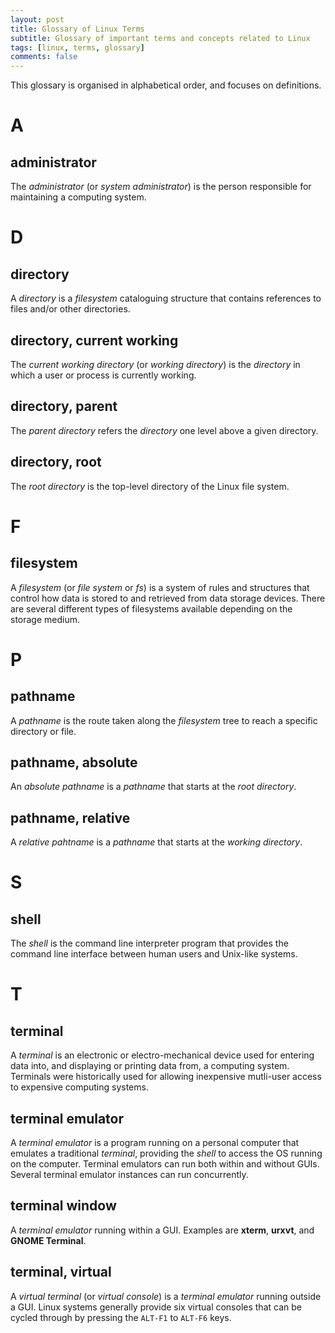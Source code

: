 ```yaml
---
layout: post
title: Glossary of Linux Terms
subtitle: Glossary of important terms and concepts related to Linux
tags: [linux, terms, glossary]
comments: false
---
```



This glossary is organised in alphabetical order, and focuses on definitions.


# A


## administrator
The *administrator* (or *system administrator*) is the person responsible for
maintaining a computing system.


# D


## directory
A *directory* is a *filesystem* cataloguing structure that contains references 
to files and/or other directories.


## directory, current working
The *current working directory* (or *working directory*) is the *directory* in
which a user or process is currently working.


## directory, parent
The *parent directory* refers the *directory* one level above a given directory.


## directory, root
The *root directory* is the top-level directory of the Linux file system.


# F


## filesystem
A *filesystem* (or *file system* or *fs*) is a system of rules and structures
that control how data is stored to and retrieved from data storage devices.
There are several different types of filesystems available depending on the
storage medium.


# P


## pathname
A *pathname* is the route taken along the *filesystem* tree to reach a specific
directory or file.


## pathname, absolute
An *absolute pathname* is a *pathname* that starts at the *root directory*.


## pathname, relative
A *relative pahtname* is a *pathname* that starts at the *working directory*.


# S


## shell
The *shell* is the command line interpreter program that provides the command
line interface between human users and Unix-like systems.


# T


## terminal
A *terminal* is an electronic or electro-mechanical device used for entering
data into, and displaying or printing data from, a computing system. Terminals
were historically used for allowing inexpensive mutli-user access to expensive
computing systems.


## terminal emulator
A *terminal emulator* is a program running on a personal computer that emulates
a traditional *terminal*, providing the *shell* to access the OS running on the
computer. Terminal emulators can run both within and without GUIs. Several
terminal emulator instances can run concurrently.


## terminal window
A *terminal emulator* running within a GUI. Examples are **xterm**, **urxvt**,
and **GNOME Terminal**.


## terminal, virtual
A *virtual terminal* (or *virtual console*) is a *terminal emulator* running
outside a GUI. Linux systems generally provide six virtual consoles that can be
cycled through by pressing the `ALT-F1` to `ALT-F6` keys.

